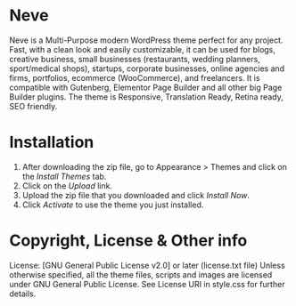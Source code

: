 # Neve #
Neve is a Multi-Purpose modern WordPress theme perfect for any project. Fast, with a clean look and easily customizable, it can be used for blogs, creative business, small businesses (restaurants, wedding planners, sport/medical shops), startups, corporate businesses, online agencies and firms, portfolios, ecommerce (WooCommerce), and freelancers. It is compatible with Gutenberg, Elementor Page Builder and all other big Page Builder plugins. The theme is Responsive, Translation Ready, Retina ready, SEO friendly.

# Installation #
1. After downloading the zip file, go to Appearance > Themes and click on the *Install Themes* tab.
2. Click on the *Upload* link.
3. Upload the zip file that you downloaded and click *Install Now*.
4. Click *Activate* to use the theme you just installed.

# Copyright, License & Other info #

License: [GNU General Public License v2.0] or later (license.txt file) 
Unless otherwise specified, all the theme files, scripts and images are licensed under GNU General Public License. See License URI in style.css for further details.


